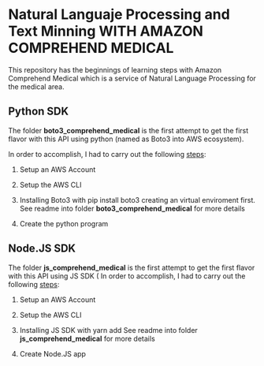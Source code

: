 # Natural Languaje Processing and Text Minning WITH AMAZON COMPREHEND MEDICAL

This repository has the beginnings of learning steps with Amazon Comprehend Medical which  is a service of Natural Language Processing for the medical area.

## Python SDK

The folder **boto3_comprehend_medical** is the first attempt to get the first flavor with this API using python (named as Boto3 into AWS ecosystem).  

In order to accomplish, I had to carry out the following [steps](https://docs.aws.amazon.com/comprehend-medical/latest/dev/comprehendmedical-gettingstarted.html):
 1. Setup an AWS Account
 2. Setup the AWS CLI
 3. Installing Boto3 with pip install boto3 creating an virtual enviroment first. See readme into  folder **boto3_comprehend_medical** for more details

 4. Create the python program


## Node.JS SDK

The folder **js_comprehend_medical** is the first attempt to get the first flavor with this API using JS SDK (
In order to accomplish, I had to carry out the following [steps](https://docs.aws.amazon.com/comprehend-medical/latest/dev/comprehendmedical-gettingstarted.html):
 1. Setup an AWS Account
 2. Setup the AWS CLI
 3. Installing JS SDK with yarn add  See readme into  folder **js_comprehend_medical** for more details

 4. Create Node.JS app



 
